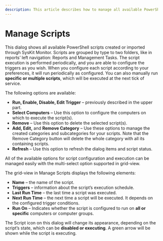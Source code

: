 ```yaml
---
description: This article describes how to manage all available PowerShell scripts that are created or imported through SysKit Monitor.
---
```


# Manage Scripts

This dialog shows all available PowerShell scripts created or imported through SysKit Monitor. Scripts are grouped by type to two folders, like in reports’ left navigation: Reports and Management Tasks. The script execution is performed periodically, and you are able to configure the triggers as you wish. When you configure each script according to your preferences, it will run periodically as configured. You can also manually run **specific or multiple scripts**, which will be executed at the next tick of service.

The following options are available:

* **Run, Enable, Disable, Edit Trigger** – previously described in the upper part.
* **Select Computers** – Use this option to configure the computers on which to execute the script\(s\).
* **Remove** – Use this option to delete the selected script\(s\).
* **Add, Edit,** and **Remove Category** – Use these options to manage the created categories and subcategories for your scripts. Note that the Remove Category button will delete the whole category with all its containing scripts.
* **Refresh** – Use this option to refresh the dialog items and script status.

All of the available options for script configuration and execution can be managed easily with the multi-select option supported in grid-view.

The grid-view in Manage Scripts displays the following elements:

* **Name** – the name of the script.
* **Triggers** – information about the script’s execution schedule.
* **Last Run Time** – the last time a script was executed.
* **Next Run Time** – the next time a script will be executed. It depends on the configured trigger conditions.
* **Run On** – Indicates whether the script is configured to run on **all or specific** computers or computer groups.

The Script icon on this dialog will change its appearance, depending on the script’s state, which can be **disabled or executing**. A green arrow will be shown while the script is executing.


